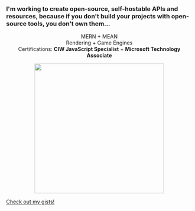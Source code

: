 ### **I'm working to create open-source, self-hostable APIs and resources, because if you don't build your projects with open-source tools, you don't own them...**

<p align='center'>
  MERN + MEAN
  <br/>
  Rendering + Game Engines
  <br/>
  Certifications: <b>CIW JavaScript Specialist</b> + <b>Microsoft Technology Associate</b>
</p>

<p align='center'>
  <a href="#"><img src="https://github-readme-stats.vercel.app/api?username=NotTimTam&show_icons=true&count_private=true&theme=dark" width="350"></a>
</p>

<!--
Here are some ideas to get you started:

- 🔭 I’m currently working on ...
- 🌱 I’m currently learning ...
- 👯 I’m looking to collaborate on ...
- 🤔 I’m looking for help with ...
- 💬 Ask me about ...
- 📫 How to reach me: ...
- 😄 Pronouns: ...
- ⚡ Fun fact: ...
-->

[Check out my gists!](https://gist.github.com/NotTimTam)
